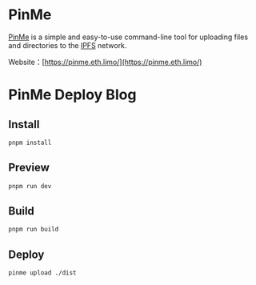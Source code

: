 # PinMe

[PinMe](https://pinme.eth.limo/) is a simple and easy-to-use command-line tool for uploading files and directories to the [IPFS](https://ipfs.tech/) network.

Website：[https://pinme.eth.limo/](https://pinme.eth.limo/)

# PinMe Deploy Blog

## Install
```bash
pnpm install
```

## Preview
```bash
pnpm run dev
```

## Build
```bash
pnpm run build
``` 

## Deploy
```bash
pinme upload ./dist
```
